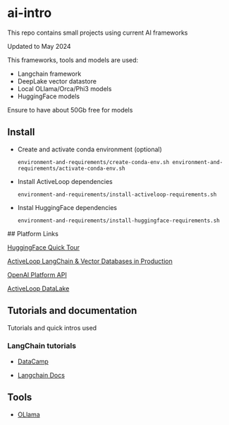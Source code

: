 # ai-intro

This repo contains small projects using current AI frameworks 

Updated to May 2024

This frameworks, tools and models are used:

- Langchain framework
- DeepLake vector datastore
- Local OLlama/Orca/Phi3 models
- HuggingFace models

Ensure to have about 50Gb free for models

## Install

- Create and activate conda environment (optional)

    `environment-and-requirements/create-conda-env.sh
    environment-and-requirements/activate-conda-env.sh`

- Install ActiveLoop dependencies
    
    `environment-and-requirements/install-activeloop-requirements.sh`

- Instal HuggingFace dependencies

    `environment-and-requirements/install-huggingface-requirements.sh`

## Platform Links

[HuggingFace Quick Tour](https://huggingface.co/docs/transformers/quicktour)

[ActiveLoop LangChain & Vector Databases in Production](https://learn.activeloop.ai/courses/langchain)

[OpenAI Platform API](https://platform.openai.com)

[ActiveLoop DataLake](https://app.activeloop.ai)

## Tutorials and documentation

Tutorials and quick intros used

### LangChain tutorials

- [DataCamp](https://www.datacamp.com/tutorial/how-to-build-llm-applications-with-langchain)

- [Langchain Docs](https://python.langchain.com/)

## Tools

- [OLlama](https://ollama.com/download)

